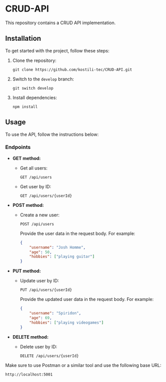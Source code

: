 # CRUD-API

This repository contains a CRUD API implementation.

## Installation

To get started with the project, follow these steps:

1. Clone the repository:
   ```
   git clone https://github.com/kostili-tec/CRUD-API.git
   ```
2. Switch to the `develop` branch:
   ```
   git switch develop
   ```
3. Install dependencies:
   ```
   npm install
   ```

## Usage

To use the API, follow the instructions below:

### Endpoints

- **GET method:**

  - Get all users:
    ```
    GET /api/users
    ```

  - Get user by ID:
    ```
    GET /api/users/{userId}
    ```

- **POST method:**

  - Create a new user:
    ```
    POST /api/users
    ```
    Provide the user data in the request body. For example:
    ```json
    {
        "username": "Josh Homme",
        "age": 50,
        "hobbies": ["playing guitar"]
    }
    ```

- **PUT method:**

  - Update user by ID:
    ```
    PUT /api/users/{userId}
    ```
    Provide the updated user data in the request body. For example:
    ```json
    {
        "username": "Spiridon",
        "age": 69,
        "hobbies": ["playing videogames"]
    }
    ```

- **DELETE method:**

  - Delete user by ID:
    ```
    DELETE /api/users/{userId}
    ```

Make sure to use Postman or a similar tool and use the following base URL: 

```
http://localhost:5001
```

